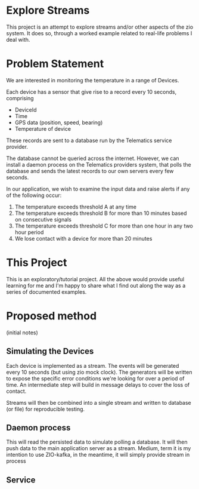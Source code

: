 # Explore Streams

This project is an attempt to explore streams and/or other aspects of the zio system.
It does so, through a worked example related to real-life problems I deal with.

# Problem Statement

We are interested in monitoring the temperature in a range of Devices.

Each device has a  sensor that give rise to a record every 10 seconds, comprising

* DeviceId
* Time
* GPS data (position, speed, bearing)
* Temperature of device

These records are sent to a database run by the Telematics service provider.

The database cannot be queried across the internet. However, we can install a daemon process on the Telematics
providers system, that polls the database and sends the latest records to our
own servers every few seconds.

In our application, we wish to examine the input data and raise alerts
if any of the following occur:

1. The temperature exceeds threshold A at any time
2. The temperature exceeds threshold B for more than 10 minutes based on consecutive signals
3. The temperature exceeds threshold C for more than one hour in any two hour period
4. We lose contact with a device for more than 20 minutes

# This Project

This is an exploratory/tutorial project. All the above would provide useful learning for me and I'm happy to share what I find out along the way as a series of documented examples.

# Proposed method
(initial notes)

## Simulating the Devices

Each device is implemented as a stream. The events will be generated every 10 seconds (but using zio mock clock). The generators will be written to expose the specific error conditions we're looking for over a period of time.
An intermediate step will build in message delays to cover the loss of contact.

Streams will then be combined into a single stream and written to database (or file) for reproducible testing.

## Daemon process
This will read the persisted data to simulate polling a database. It will then push data to the main application server as a stream. Medium, term it is my intention to use ZIO-kafka,
in the meantime, it will simply provide stream in process

## Service

